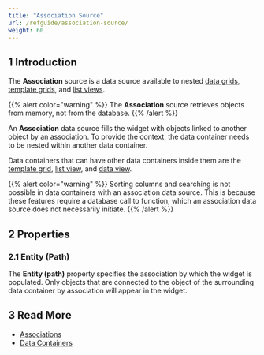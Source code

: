```yaml
---
title: "Association Source"
url: /refguide/association-source/
weight: 60
---
```


## 1 Introduction

The **Association** source is a data source available to nested [data grids](/refguide/data-grid/), [template grids](/refguide/template-grid/), and [list views](/refguide/list-view/). 

{{% alert color="warning" %}}
The **Association** source retrieves objects from memory, not from the database. 
{{% /alert %}}

An **Association** data source fills the widget with objects linked to another object by an association. To provide the context, the data container needs to be nested within another data container.

Data containers that can have other data containers inside them are the [template grid](/refguide/template-grid/), [list view](/refguide/list-view/), and [data view](/refguide/data-view/).

{{% alert color="warning" %}}
Sorting columns and searching is not possible in data containers with an association data source. This is because these features require a database call to function, which an association data source does not necessarily initiate.
{{% /alert %}}

## 2 Properties

### 2.1 Entity (Path)

The **Entity (path)** property specifies the association by which the widget is populated. Only objects that are connected to the object of the surrounding data container by association will appear in the widget. 

## 3 Read More

* [Associations](/refguide/associations/)
* [Data Containers](/refguide/data-widgets/)
